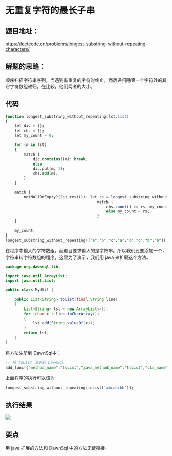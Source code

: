 # 无重复字符的最长子串
## 题目地址：
https://leetcode.cn/problems/longest-substring-without-repeating-characters/
## 解题的思路：
顺序扫描字符串序列，当遇到有重复的字符时终止，然后递归除第一个字符外的其它字符数组递归，在比较，他们两者的大小。

## 代码
```sql
function longest_substring_without_repeating(lst:list)
{
    let dic = {};
    let chs = [];
    let my_count = 0;

    for (m in lst)
    {
        match {
            dic.contains?(m): break;
            else
            dic.put(m, 1);
            chs.add(m);
        }
    }

    match {
        notNullOrEmpty?(lst.rest()): let rs = longest_substring_without_repeating(lst.rest());
                                        match {
                                            chs.count() >= rs: my_count = chs.count();
                                            else my_count = rs;
                                        }
    }
    
    my_count;
}
longest_substring_without_repeating(["a","b","c","a","b","c","b","b"]);
```
在程序中输入的字符数组，而题目要求输入的是字符串。所以我们还要添加一个，字符串转字符数组的程序，这里为了演示，我们用 java 来扩展这个方法。
```java
package org.dawnsql.lib;

import java.util.ArrayList;
import java.util.List;

public class MyUtil {

    public List<String> toList(final String line)
    {
        List<String> lst = new ArrayList<>();
        for (char c : line.toCharArray())
        {
            lst.add(String.valueOf(c));
        }
        return lst;
    }
}
```
将方法注册到 DawnSql中：
```sql
-- 将 toList 注册到 DawnSql
add_func({"method_name":"toList","java_method_name":"toList","cls_name":"org.dawnsql.lib.MyUtil","return_type":"List","descrip":"","lst":[{"ps_index":"1","ps_type":"String"}]});

```

上面程序的执行可以该为
```sql
longest_substring_without_repeating(toList('abcabcbb'));
```

## 执行结果

<img src='/smart_sql_img/longest_substring_without_repeating.jpg'></img><br/>

## 要点
用 java 扩展的方法和 DawnSql 中的方法无缝衔接。
